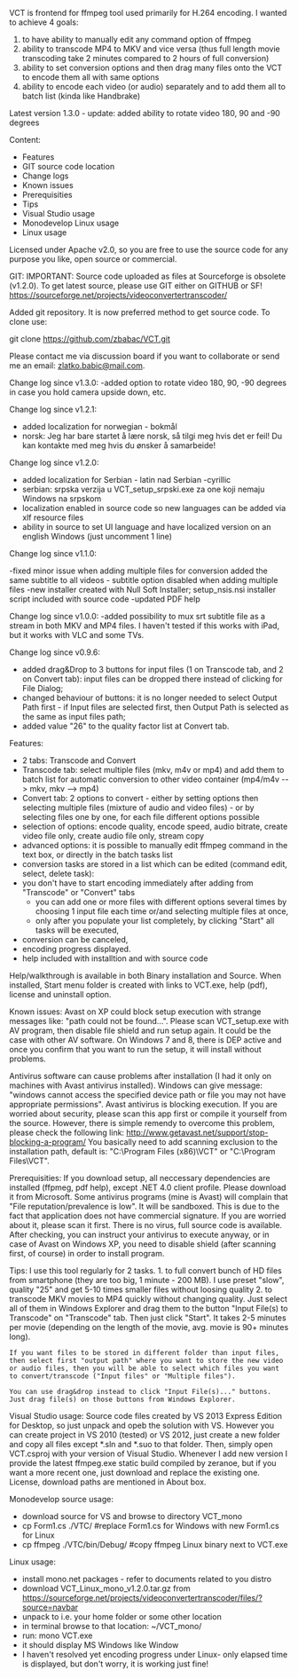 VCT is frontend for ffmpeg tool used primarily for H.264 encoding. I wanted to achieve 4 goals:
1. to have ability to manually edit any command option of ffmpeg
2. ability to transcode MP4 to MKV and vice versa (thus full length movie transcoding take 2 minutes compared to 2 hours of full conversion)
3. ability to set conversion options and then drag many files onto the VCT to encode them all with same options
4. ability to encode each video (or audio) separately and to add them all to batch list  (kinda like Handbrake)

Latest version 1.3.0 - update: added ability to rotate video 180, 90 and -90 degrees

Content:
 - Features
 - GIT source code location
 - Change logs
 - Known issues
 - Prerequisities
 - Tips
 - Visual Studio usage
 - Monodevelop Linux usage
 - Linux usage

Licensed under Apache v2.0, so you are free to use the source code for any purpose you like, open source or commercial.

GIT:
IMPORTANT: Source code uploaded as files at Sourceforge is obsolete (v1.2.0). To get latest source, please use GIT either on GITHUB or SF!
https://sourceforge.net/projects/videoconvertertranscoder/

Added git repository. It is now preferred method to get source code. To clone use:

git clone https://github.com/zbabac/VCT.git

Please contact me via discussion board if you want to collaborate or send me an email: zlatko.babic@mail.com.

Change log since v1.3.0:
-added option to rotate video 180, 90, -90 degrees in case you hold camera upside down, etc.

Change log since v1.2.1:
- added localization for norwegian - bokmål
- norsk: Jeg har bare startet å lære norsk, så tilgi meg hvis det er feil! Du kan kontakte med meg hvis du ønsker å samarbeide!

Change log since v1.2.0:
- added localization for Serbian - latin nad Serbian -cyrillic
- serbian: srpska verzija u VCT_setup_srpski.exe za one koji nemaju Windows na srpskom 
- localization enabled in source code so new languages can be added via xlf resource files
- ability in source to set UI language and have localized version on an english Windows (just uncomment 1 line)

Change log since v1.1.0:

-fixed minor issue when adding multiple files for conversion added the same subtitle to all videos - subtitle option disabled when adding multiple files
-new installer created with Null Soft Installer; setup_nsis.nsi installer script included with source code
-updated PDF help

Change log since v1.0.0:
-added possibility to mux srt subtitle file as a stream in both MKV and MP4 files. I haven't tested if this works with iPad, but it works with VLC and some TVs.

Change log since v0.9.6:
- added drag&Drop to 3 buttons for input files (1 on Transcode tab, and 2 on Convert tab): input files can be dropped there instead of clicking for File Dialog;
- changed behaviour of buttons: it is no longer needed to select Output Path first - if Input files are selected first, then Output Path is selected as the same as input files path;
- added value "26" to the quality factor list at Convert tab.

Features:
- 2 tabs: Transcode and Convert
- Transcode tab: select multiple files (mkv, m4v or mp4) and add them to batch list for automatic conversion to other video container (mp4/m4v --> mkv, mkv --> mp4)
- Convert tab: 2 options to convert - either by setting options then selecting multiple files (mixture of audio and video files) - or by selecting files one by one, for each file different options possible
- selection of options: encode quality, encode speed, audio bitrate, create video file only, create audio file only, stream copy
- advanced options: it is possible to manually edit ffmpeg command in the text box, or directly in the batch tasks list
- conversion tasks are stored in a list which can be edited (command edit, select, delete task):
- you don't have to start encoding immediately after adding from "Transcode" or "Convert" tabs
	- you can add one or more files with different options several times by choosing 1 input file each time or/and selecting multiple files at once,
	- only after you populate your list completely, by clicking "Start" all tasks will be executed,
- conversion can be canceled,
- encoding progress displayed.
- help included with installtion and with source code

Help/walkthrough is available in both Binary installation and Source. When installed, Start menu folder is created with links to VCT.exe, help (pdf), license and uninstall option. 



Known issues:
Avast on XP could block setup execution with strange messages like: "path could not be found...". Please scan VCT_setup.exe with AV program, then disable file shield and run setup again. It could be the case with other AV software.
On Windows 7 and 8, there is DEP active and once you confirm that you want to run the setup, it will install without problems.

Antivirus software can cause problems after installation (I had it only on machines with Avast antivirus installed). Windows can give message: "windows cannot access the specified device path or file you may not have appropriate permissions". Avast antivirus is blocking execution. If you are worried about security, please scan this app first or compile it yourself from the source. However, there is simple remendy to overcome this problem, please check the following link:
http://www.getavast.net/support/stop-blocking-a-program/
You basically need to add scanning exclusion to the installation path, default is: "C:\Program Files (x86)\VCT" or "C:\Program Files\VCT".

Prerequisities:
If you download setup, all neccessary dependencies are installed (ffpmeg, pdf help), except .NET 4.0 client profile. Please download it from Microsoft.
Some antivirus programs (mine is Avast) will complain that "File reputation/prevalence is low". It will be sandboxed. This is due to the fact that application does not have commercial signature. If you are worried about it, please scan it first. There is no virus, full source code is available. After checking, you can instruct your antivirus to execute anyway, or in case of Avast on Windows XP, you need to disable shield (after scanning first, of course) in order to install program.

Tips:
I use this tool regularly for 2 tasks.
	1. to full convert bunch of HD files from smartphone (they are too big, 1 minute - 200 MB). I use preset "slow", quality "25" and get 5-10 times smaller files without loosing quality
	2. to transcode MKV movies to MP4 quickly without changing quality. Just select all of them in Windows Explorer and drag them to the button "Input File(s) to Transcode" on "Transcode" tab. Then just click "Start". It takes 2-5 minutes per movie (depending on the length of the movie, avg. movie is 90+ minutes long).
	
	If you want files to be stored in different folder than input files, then select first "output path" where you want to store the new video or audio files, then you will be able to select which files you want to convert/transcode ("Input files" or "Multiple files").
	
	You can use drag&drop instead to click "Input File(s)..." buttons. Just drag file(s) on those buttons from Windows Explorer.

Visual Studio usage:
Source code files created by VS 2013 Express Edition for Desktop, so just unpack and opeb the solution with VS. However you can create project in VS 2010 (tested) or VS 2012, just create a new folder and copy all files except *.sln and *.suo to that folder. Then, simply open VCT.csproj with your version of Visual Studio.
Whenever I add new version I provide the latest ffmpeg.exe static build compiled by zeranoe, but if you want a more recent one, just download and replace the existing one. License, download paths are mentioned in About box.

Monodevelop source usage:
- download source for VS and browse to directory VCT_mono
- cp Form1.cs ./VTC/	#replace Form1.cs for Windows with new Form1.cs for Linux
- cp ffmpeg ./VTC/bin/Debug/	#copy ffmpeg Linux binary next to VCT.exe

Linux usage:
- install mono.net packages - refer to documents related to you distro
- download VCT_Linux_mono_v1.2.0.tar.gz from https://sourceforge.net/projects/videoconvertertranscoder/files/?source=navbar
- unpack to i.e. your home folder or some other location
- in terminal browse to that location: ~/VCT_mono/
- run: mono VCT.exe
- it should display MS Windows like Window
- I haven't resolved yet encoding progress under Linux- only elapsed time is displayed, but don't worry, it is working just fine!